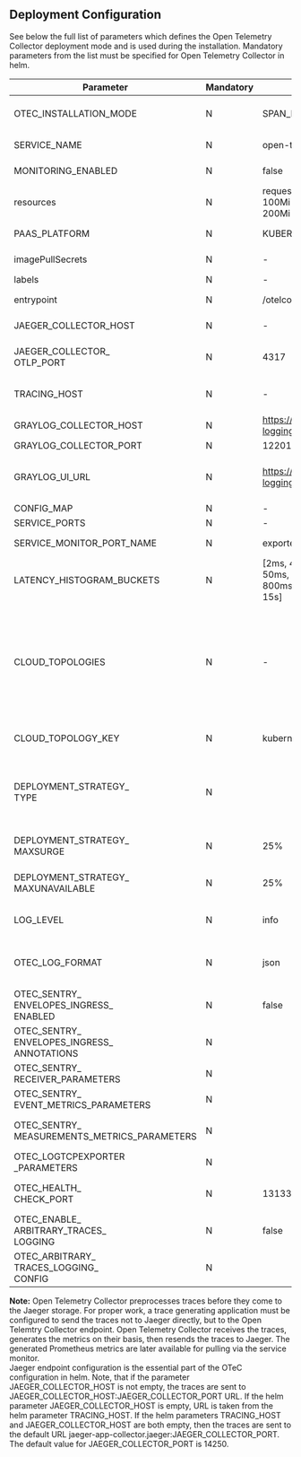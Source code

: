 ## Deployment Configuration

See below the full list of parameters which defines the Open Telemetry Collector deployment mode and is used during the installation. Mandatory parameters from the list must be specified for Open Telemetry Collector in helm.  

| Parameter                                         | Mandatory | Default                                                                                                                                               | Value Example                | Description                                                                                                                                                                                                                                                                                             |
|---------------------------------------------------|-----------|-------------------------------------------------------------------------------------------------------------------------------------------------------|------------------------------|---------------------------------------------------------------------------------------------------------------------------------------------------------------------------------------------------------------------------------------------------------------------------------------------------------|
| OTEC_INSTALLATION_MODE                            | N         | SPAN_METRICS_PROCESSOR                                                                                                                                | `SPAN_METRICS_PROCESSOR`     | The type of OOB configuration (SPAN_METRICS_PROCESSOR or SENTRY_ENVELOPES_PROCESSING)                                                                                                                                                                                                                   |
| SERVICE_NAME                                      | N         | open-telemetry-collector                                                                                                                              | `open-telemetry-collector`   | The Kubernetes service name for Open Telemetry Collector.                                                                                                                                                                                                                                               |
| MONITORING_ENABLED                                | N         | false                                                                                                                                                 | `false`                      | Disables and enables the service monitor.                                                                                                                                                                                                                                                               |
| resources                                         | N         | requests: cpu: 100m  memory: 100Mi  limits: cpu: 200m memory: 200Mi                                                                                   |                              | Set up this object to use custom profiles configuration.                                                                                                                                                                                                                                                |
| PAAS_PLATFORM                                     | N         | KUBERNETES                                                                                                                                            | 'KUBERNETES' or 'OPENSHIFT'  | The name of type cloud environment                                                                                                                                                                                                                                                                      |
| imagePullSecrets                                  | N         | -                                                                                                                                                     |                              | K8s imagePullSecrets for private registry access.                                                                                                                                                                                                                                                       |
| labels                                            | N         | -                                                                                                                                                     |                              | The Kubernetes labels setup.                                                                                                                                                                                                                                                                            |
| entrypoint                                        | N         | /otelcol-contrib                                                                                                                                      | /otelcol-contrib             | The path to the opentelemetry binary.                                                                                                                                                                                                                                                                   |
| JAEGER_COLLECTOR_HOST                             | N         | -                                                                                                                                                     | jaeger-app-collector.jaeger  | The Jaeger hostname or IP.                                                                                                                                                                                                                                                                              |
| JAEGER_COLLECTOR_<br>OTLP_PORT                    | N         | 4317                                                                                                                                                  | 4317                         | The port for the Jaeger service OpenTelemetry Protocol span reporting API.                                                                                                                                                                                                                              |
| TRACING_HOST                                      | N         | -                                                                                                                                                     | jaeger-app-collector.jaeger  | Jaeger URL. It is used if JAEGER_COLLECTOR_HOST is not set.                                                                                                                                                                                                                                             |
| GRAYLOG_COLLECTOR_HOST                            | N         | [https://graylog-logging.${CLOUD_PUBLIC_HOST}](https://github.com/Netcracker/qubership-open-telemetry-collector/blob/main/docs/installation-notes.md) |                              | The Graylog hostname or IP to which OTeC sends data from traces                                                                                                                                                                                                                                         |
| GRAYLOG_COLLECTOR_PORT                            | N         | 12201                                                                                                                                                 | 12201                        | The port for the Graylog service.                                                                                                                                                                                                                                                                       |
| GRAYLOG_UI_URL                                    | N         | [https://graylog-logging.${CLOUD_PUBLIC_HOST}](https://github.com/Netcracker/qubership-open-telemetry-collector/blob/main/docs/installation-notes.md) |                              | The Graylog hostname or IP. It is used if GRAYLOG_COLLECTOR_HOST is not set.                                                                                                                                                                                                                            |
| CONFIG_MAP                                        | N         | -                                                                                                                                                     |                              | Config map customization.                                                                                                                                                                                                                                                                               |
| SERVICE_PORTS                                     | N         | -                                                                                                                                                     |                              | Customization for service.ports.                                                                                                                                                                                                                                                                        |
| SERVICE_MONITOR_PORT_NAME                         | N         | exporter-prom                                                                                                                                         | exporter-prom                | Customization for ServiceMonitor port.                                                                                                                                                                                                                                                                  |
| LATENCY_HISTOGRAM_BUCKETS                         | N         | [2ms, 4ms, 6ms, 8ms, 10ms, 50ms, 100ms, 200ms, 400ms, 800ms, 1s, 1400ms, 2s, 5s, 10s, 15s]                                                            | [100ms, 1s, 10s]             | The list of durations defining the latency histogram buckets. If it is not set, the default list is used.                                                                                                                                                                                               |
| CLOUD_TOPOLOGIES                                  | N         | -                                                                                                                                                     |                              | Array of topology settings for topologySpreadConstraints. Each array element must contain at least 'topologyKey' attribute. Other supported attributes are 'maxSkew' and 'whenUnsatisfiable', which are optional. This parameter has higher priority over CLOUD_TOPOLOGY_KEY. Should not be an empty list. |
| CLOUD_TOPOLOGY_KEY                                | N         | kubernetes.io/hostname                                                                                                                                |                              | Defines topologyKey in topologySpreadConstraints. This is a BWC parameter.                                                                                                                                                                                                                              |
| DEPLOYMENT_STRATEGY_<br>TYPE                      | N         |                                                                                                                                                       |                              | The Kubernetes rolling update deployment strategy. Possible values are "recreate", "best_effort_controlled_rollout", "ramped_slow_rollout", and "custom_rollout".                                                                                                                                       |
| DEPLOYMENT_STRATEGY_<br>MAXSURGE                  | N         | 25%                                                                                                                                                   | 25%                          | The parameter sets maxSurge if DEPLOYMENT_STRATEGY_TYPE is "custom_rollout".                                                                                                                                                                                                                            |
| DEPLOYMENT_STRATEGY_<br>MAXUNAVAILABLE            | N         | 25%                                                                                                                                                   | 25%                          | The parameter sets maxUnavailable if DEPLOYMENT_STRATEGY_TYPE is "custom_rollout".                                                                                                                                                                                                                      |
| LOG_LEVEL                                         | N         | info                                                                                                                                                  | info                         | The parameter indicates the OTeC log level. The possible values are "debug", "info", "warn", and "error".                                                                                                                                                                                               |
| OTEC_LOG_FORMAT                                   | N         | json                                                                                                                                                  | text                         | The parameter allows to specify log format. It might be convenient to use text format for dev purposes. Json is strongly recommended on prod.                                                                                                                                                           |
| OTEC_SENTRY_<br>ENVELOPES_INGRESS_<br>ENABLED     | N         | false                                                                                                                                                 | true                         | The parameter allows to enable the default sentry ingress.                                                                                                                                                                                                                                              |
| OTEC_SENTRY_<br>ENVELOPES_INGRESS_<br>ANNOTATIONS | N         |                                                                                                                                                       | string map in YAML format    | The parameter allows to specify the annotations map for the sentry ingress.                                                                                                                                                                                                                             |
| OTEC_SENTRY_<br>RECEIVER_PARAMETERS               | N         |                                                                                                                                                       | Object                       | The parameter allows to customize sentry receiver parameters.                                                                                                                                                                                                                                           |
| OTEC_SENTRY_<br>EVENT_METRICS_PARAMETERS          | N         |                                                                                                                                                       | Object                       | The parameter allows to customize setry event metrics parameters.                                                                                                                                                                                                                                       |
| OTEC_SENTRY_<br>MEASUREMENTS_METRICS_PARAMETERS   | N         |                                                                                                                                                       | Object                       | The parameter allows to customize setry measurements metrics parameters.                                                                                                                                                                                                                                |
| OTEC_LOGTCPEXPORTER<br>_PARAMETERS                | N         |                                                                                                                                                       | Object                       | The parameter allows to customize logtcpexporter parameters.                                                                                                                                                                                                                                            |
| OTEC_HEALTH_<br>CHECK_PORT                        | N         | 13133                                                                                                                                                 | 13133                        | The parameter allows to customize OTeC health check port wich is used for liveness and readiness probes                                                                                                                                                                                                 |
| OTEC_ENABLE_<br>ARBITRARY_TRACES_<br>LOGGING      | N         | false                                                                                                                                                 | false                        | The parameter allows to enable arbitrary traces logging.                                                                                                                                                                                                                                                |
| OTEC_ARBITRARY_<br>TRACES_LOGGING_<br>CONFIG      | N         |                                                                                                                                                       | Object                       | The parameter allows to customize arbitrary traces logging configuration.                                                                                                                                                                                                                               |

**Note:** Open Telemetry Collector preprocesses traces before they come to the Jaeger storage. For proper work, a trace generating application must be configured to send the traces not to Jaeger directly, but to the Open Telemtry Collector endpoint. Open Telemetry Collector receives the traces, generates the metrics on their basis, then resends the traces to Jaeger. The generated Prometheus metrics are later available for pulling via the service monitor.  
Jaeger endpoint configuration is the essential part of the OTeC configuration in helm. Note, that if the parameter JAEGER_COLLECTOR_HOST is not empty, the traces are sent to JAEGER_COLLECTOR_HOST:JAEGER_COLLECTOR_PORT URL. If the helm parameter JAEGER_COLLECTOR_HOST is empty, URL is taken from the helm parameter TRACING_HOST. If the helm parameters TRACING_HOST and JAEGER_COLLECTOR_HOST are both empty, then the traces are sent to the default URL jaeger-app-collector.jaeger:JAEGER_COLLECTOR_PORT. The default value for JAEGER_COLLECTOR_PORT is 14250.  